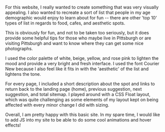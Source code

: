 For this website, I really wanted to create something that was very visually appealing. I also wanted to recreate a sort of list that people in my age demographic would enjoy to learn about for fun -- there are other 'top 10' types of list in regards to food, cafes, and aesthetic spots. 

This is obviously for fun, and not to be taken too seriously, but it does provide some helpful tips for those who maybe live in Pittsburgh or are visiting Pittsburgh and want to know where they can get some nice photographs. 

I used the color palette of white, beige, yellow, and rose pink to lighten the mood and provide a very bright and fresh interface. I used the font Courier New because I also feel like it fits in with the 'aesthetic' of the list and lightens the tone. 

For every page, I included a short description about the spot and links to return back to the landing page (home), previous suggestion, next suggestion, and total sitemap. I played around with a CSS Float layout, which was quite challenging as some elements of my layout kept on being affected with every minor change I did with sizing. 

Overall, I am pretty happy with this basic site. In my spare time, I would like to add JS into my site to be able to do some cool animations and hover effects!